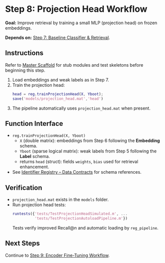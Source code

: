 # Step 8: Projection Head Workflow

**Goal:** Improve retrieval by training a small MLP (projection head) on frozen embeddings.

**Depends on:** [Step 7: Baseline Classifier & Retrieval](step07_baseline_classifier.md).

## Instructions
Refer to [Master Scaffold](master_scaffold.md) for stub modules and test skeletons before beginning this step.

1. Load embeddings and weak labels as in Step 7.
2. Train the projection head:
   ```matlab
   head = reg.trainProjectionHead(X, Yboot);
   save('models/projection_head.mat','head')
   ```
3. The pipeline automatically uses `projection_head.mat` when present.

## Function Interface
- `reg.trainProjectionHead(X, Yboot)`
  - `X` (double matrix): embeddings from Step 6 following the **Embedding** schema.
  - `Yboot` (sparse logical matrix): weak labels from Step 5 following the **Label** schema.
  - returns `head` (struct): fields `weights`, `bias` used for retrieval enhancement.
- See [Identifier Registry – Data Contracts](identifier_registry.md#data-contracts) for schema references.

## Verification
- `projection_head.mat` exists in the `models` folder.
- Run projection head tests:
  ```matlab
  runtests({'tests/TestProjectionHeadSimulated.m', ...
            'tests/TestProjectionAutoloadPipeline.m'})
  ```
  Tests verify improved Recall@n and automatic loading by `reg_pipeline`.

## Next Steps
Continue to [Step 9: Encoder Fine-Tuning Workflow](step09_encoder_finetuning.md).
